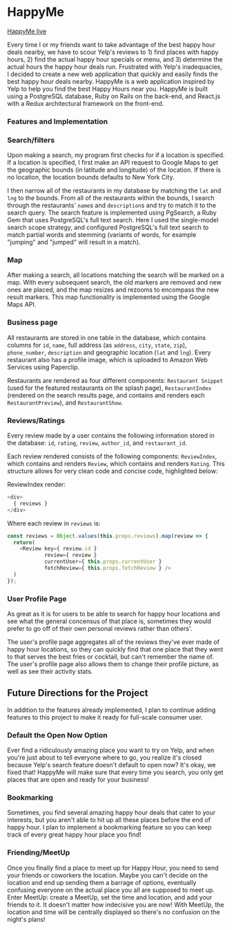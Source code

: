 # HappyMe

[HappyMe live](https://happy-me.herokuapp.com/)

Every time I or my friends want to take advantage of the best happy hour deals nearby, we have to scour Yelp's reviews to 1) find places with happy hours, 2) find the actual happy hour specials or menu, and 3) determine the actual hours the happy hour deals run. Frustrated with Yelp's inadequacies, I decided to create a new web application that quickly and easily finds the best happy hour deals nearby. HappyMe is a web application inspired by Yelp to help you find the best Happy Hours near you. HappyMe is built using a PostgreSQL database, Ruby on Rails on the back-end, and React.js with a Redux architectural framework on the front-end.


### Features and Implementation

### Search/filters
Upon making a search, my program first checks for if a location is specified. If a location is specified, I first make an API request to Google Maps to get the geographic bounds (in latitude and longitude) of the location. If there is no location, the location bounds defaults to New York City.


I then narrow all of the restaurants in my database by matching the `lat` and `lng` to the bounds. From all of the restaurants within the bounds, I search through the restaurants' `name`s and `description`s and try to match it to the search query. The search feature is implemented using PgSearch, a Ruby Gem that uses PostgreSQL's full text search. Here I used the single-model search scope strategy, and configured PostgreSQL's full text search to match partial words and stemming (variants of words, for example "jumping" and "jumped" will result in a match).

### Map
After making a search, all locations matching the search will be marked on a map. With every subsequent search, the old markers are removed and new ones are placed, and the map resizes and rezooms to encompass the new result markers. This map functionality is implemented using the Google Maps API.


### Business page
All restaurants are stored in one table in the database, which contains columns for `id`, `name`, full address (as `address`, `city`, `state`, `zip`), `phone_number`, `description` and geographic location (`lat` and `lng`). Every restaurant also has a profile image, which is uploaded to Amazon Web Services using Paperclip.

Restaurants are rendered as four different components: `Restaurant Snippet` (used for the featured restaurants on the splash page), `RestaurantIndex` (rendered on the search results page, and contains and renders each `RestaurantPreview`), and `RestaurantShow`.

### Reviews/Ratings
Every review made by a user contains the following information stored in the database: `id`, `rating`, `review`, `author_id`, and `restaurant_id`.

Each review rendered consists of the following components: `ReviewIndex`, which contains and renders `Review`, which contains and renders `Rating`. This structure allows for very clean code and concise code, highlighted below:

ReviewIndex render:
```javascript
<div>
  { reviews }
</div>
```

Where each review in `reviews` is:
```javascript
const reviews = Object.values(this.props.reviews).map(review => {
  return(
    <Review key={ review.id }
            review={ review }
            currentUser={ this.props.currentUser }
            fetchReview={ this.props.fetchReview } />
  )
});
```

<!-- Review render:
```javascript
<article className="review">
  <div className="user">
    <img src={ reviewer.image_url } />

    <nav>
      <Link to={`/users/${reviewer.id}`}>{ reviewer.name }</Link>
      { editLink }
    </nav>
  </div>

  <div id="review">
    <div id="date">
      <Rating rating={ rating } />
      { date }
    </div>
    { review }
  </div>
</article>
``` -->

### User Profile Page
As great as it is for users to be able to search for happy hour locations and see what the general concensus of that place is, sometimes they would prefer to go off of their own personal reviews rather than others'.

The user's profile page aggregates all of the reviews they've ever made of happy hour locations, so they can quickly find that one place that they went to that serves the best fries or cocktail, but can't remember the name of. The user's profile page also allows them to change their profile picture, as well as see their activity stats.


## Future Directions for the Project
In addition to the features already implemented, I plan to continue adding features to this project to make it ready for full-scale consumer user.

### Default the Open Now Option
Ever find a ridiculously amazing place you want to try on Yelp, and when you're just about to tell everyone where to go, you realize it's closed because Yelp's search feature doesn't default to open now? It's okay, we fixed that! HappyMe will make sure that every time you search, you only get places that are open and ready for your business!

### Bookmarking
Sometimes, you find several amazing happy hour deals that cater to your interests, but you aren't able to hit up all these places before the end of happy hour. I plan to implement a bookmarking feature so you can keep track of every great happy hour place you find!

### Friending/MeetUp
Once you finally find a place to meet up for Happy Hour, you need to send your friends or coworkers the location. Maybe you can't decide on the location and end up sending them a barrage of options, eventually confusing everyone on the actual place you all are supposed to meet up. Enter MeetUp: create a MeetUp, set the time and location, and add your friends to it. It doesn't matter how indecisive you are now! With MeetUp, the location and time will be centrally displayed so there's no confusion on the night's plans!
